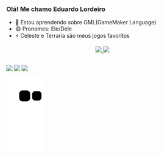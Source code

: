 ### Olá! Me chamo Eduardo Lordeiro



- 🌱 Estou aprendendo sobre GML(GameMaker Language)
- 😄 Pronomes: Ele/Dele
- ⚡ Celeste e Terraria são meus jogos favoritos

<div align="center">
  <a href="https://github.com/lordeiro-dias">
  <img height="180em" src="https://github-readme-stats.vercel.app/api?username=lordeiro-dias&show_icons=true&theme=tokyonight&include_all_commits=true&count_private=true"/>
  <img height="180em" src="https://github-readme-stats.vercel.app/api/top-langs/?username=lordeiro-dias&layout=compact&langs_count=7&theme=tokyonight"/>
</div>

##

<div> 
  <a href="https://www.youtube.com/channel/UCFDmWfG33WcAXMwHxtMeReA" target="_blank"><img src="https://img.shields.io/badge/YouTube-FF0000?style=for-the-badge&logo=youtube&logoColor=white" target="_blank"></a>
  <a href="https://www.instagram.com/lordeiroedu/" target="_blank"><img src="https://img.shields.io/badge/-Instagram-%23E4405F?style=for-the-badge&logo=instagram&logoColor=white" target="_blank"></a>
  <a href="https://steamcommunity.com/profiles/76561198097298293/" target"_blank"><img src="https://img.shields.io/badge/Steam-000000?style=for-the-badge&logo=steam&logoColor=white"></a>
  
  ![Snake animation](https://github.com/lordeiro-dias/lordeiro-dias/blob/output/github-contribution-grid-snake.svg)
</div>


